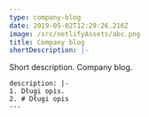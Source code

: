 ```yaml
---
type: company-blog
date: 2019-05-02T12:29:26.216Z
image: /src/netlifyAssets/abc.png
title: Company blog
shortDescription: |-
  ```
  Short description. Company blog.
  ```
description: |-
  1. Długi opis.
  2. # Długi opis
---
```


